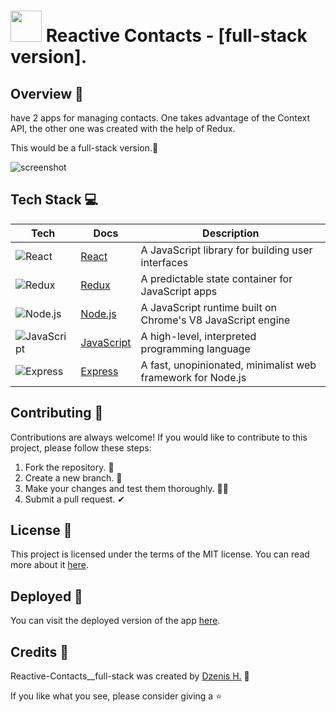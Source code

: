 ##
# <img src="https://raw.githubusercontent.com/dzenis-h/Reactive-Contacts__full-stack/main/build/favicon.ico" width = 50> Reactive Contacts - [full-stack version].

## Overview 📖
 have 2 apps for managing contacts. One takes advantage of the Context API, the other one was created with the help of Redux. 

This would be a full-stack version.📱

![screenshot](https://drive.google.com/uc?export=view&id=1wXUFPxXtakvRKDiWckaOnygy7qX7oBnh)

## Tech Stack 💻

| Tech | Docs | Description |
| --- | --- | --- |
| ![React](https://img.shields.io/badge/-React-61DAFB?style=for-the-badge&logo=react&logoColor=white) | [React](https://reactjs.org/docs/getting-started.html) | A JavaScript library for building user interfaces |
| ![Redux](https://img.shields.io/badge/-Redux-764ABC?style=for-the-badge&logo=redux&logoColor=white) | [Redux](https://redux.js.org/introduction/getting-started) | A predictable state container for JavaScript apps |
| ![Node.js](https://img.shields.io/badge/-Node.js-339933?style=for-the-badge&logo=node.js&logoColor=white) | [Node.js](https://nodejs.org/en/docs/) | A JavaScript runtime built on Chrome's V8 JavaScript engine |
| ![JavaScript](https://img.shields.io/badge/-JavaScript-F7DF1E?style=for-the-badge&logo=javascript&logoColor=black) | [JavaScript](https://developer.mozilla.org/en-US/docs/Web/JavaScript) | A high-level, interpreted programming language |
| ![Express](https://img.shields.io/badge/-Express-000000?style=for-the-badge&logo=express&logoColor=white) | [Express](https://expressjs.com/en/starter/installing.html) | A fast, unopinionated, minimalist web framework for Node.js |

## Contributing 🤝
Contributions are always welcome! If you would like to contribute to this project, please follow these steps:
1. Fork the repository. 🍴
2. Create a new branch. 🌵
3. Make your changes and test them thoroughly. 👨‍💻
4. Submit a pull request. ✔

## License 📜
This project is licensed under the terms of the MIT license. You can read more about it [here](https://docs.google.com/document/d/11WK7tVoTFRMcWCuGZQCRWxEsDUEJ_6ArtfV-NjWcBCU/edit?usp=sharing).

## Deployed 🚀
You can visit the deployed version of the app [here](https://reactive-contacts.onrender.com).

## Credits 👏
Reactive-Contacts__full-stack was created by [Dzenis H.](https://www.dzenis.tech) 👾

If you like what you see, please consider giving a ⭐️
